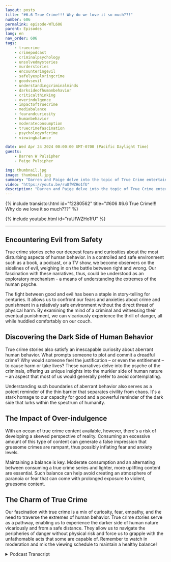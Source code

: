 ```yaml
---
layout: posts
title: "#6.6 True Crime!!! Why do we love it so much???"
number: 606
permalink: episode-WTL606
parent: Episodes
lang: en
nav_order: 606
tags:
    - truecrime
    - crimepodcast
    - criminalpsychology
    - unsolvedmysteries
    - murderstories
    - encounteringevil
    - safelyexploringcrime
    - goodvsevil
    - understandingcriminalminds
    - darksideofhumanbehavior
    - criticalthinking
    - overindulgence
    - impactoftruecrime
    - mediabalance
    - fearandcuriosity
    - humanbehavior
    - moderateconsumption
    - truecrimefascination
    - psychologyofcrime
    - viewingbalance

date: Wed Apr 24 2024 00:00:00 GMT-0700 (Pacific Daylight Time)
guests:
    - Darren W Pulsipher
    - Paige Pulsipher

img: thumbnail.jpg
image: thumbnail.jpg
summary: "Darren and Paige delve into the topic of True Crime entertainment, including podcasts, documentaries, and books. They discuss the reasons behind the fact that women make up the largest demographic of listeners and viewers in this genre."
video: "https://youtu.be/ruUfWZHo1fU"
description: "Darren and Paige delve into the topic of True Crime entertainment, including podcasts, documentaries, and books. They discuss the reasons behind the fact that women make up the largest demographic of listeners and viewers in this genre."
---
```


<div>
{% include transistor.html id="f2280562" title="#606 #6.6 True Crime!!! Why do we love it so much???" %}

{% include youtube.html id="ruUfWZHo1fU" %}
</div>

---

## Encountering Evil from Safety

True crime stories echo our deepest fears and curiosities about the most disturbing aspects of human behavior. In a controlled and safe environment such as a book, a podcast, or a TV show, we become observers on the sidelines of evil, weighing in on the battle between right and wrong. Our fascination with these narratives, thus, could be understood as an exploratory mechanism - a means of understanding the extremes of the human psyche.

The fight between good and evil has been a staple in story-telling for centuries. It allows us to confront our fears and anxieties about crime and punishment in a relatively safe environment without the direct threat of physical harm. By examining the mind of a criminal and witnessing their eventual punishment, we can vicariously experience the thrill of danger, all while huddled comfortably on our couch.

## Discovering the Dark Side of Human Behavior

True crime stories also satisfy an inescapable curiosity about aberrant human behavior. What prompts someone to plot and commit a dreadful crime? Why would someone feel the justification – or even the entitlement – to cause harm or take lives? These narratives delve into the psyche of the criminals, offering us unique insights into the murkier side of human nature – an aspect that most of us would generally prefer to avoid contemplating.

Understanding such boundaries of aberrant behavior also serves as a potent reminder of the thin barrier that separates civility from chaos. It's a stark homage to our capacity for good and a powerful reminder of the dark side that lurks within the spectrum of humanity. 

## The Impact of Over-indulgence

With an ocean of true crime content available, however, there's a risk of developing a skewed perspective of reality. Consuming an excessive amount of this type of content can generate a false impression that gruesome crimes are rampant, thus possibly inflating fear and anxiety levels.

Maintaining a balance is key. Moderate consumption and an alternating between consuming a true crime series and lighter, more uplifting content are essential. Such balance can help avoid creating an atmosphere of paranoia or fear that can come with prolonged exposure to violent, gruesome content.

## The Charm of True Crime

Our fascination with true crime is a mix of curiosity, fear, empathy, and the need to traverse the extremes of human behavior. True crime stories serve as a pathway, enabling us to experience the darker side of human nature vicariously and from a safe distance. They allow us to navigate the peripheries of danger without physical risk and force us to grapple with the unfathomable acts that some are capable of. Remember to watch in moderation and mix the viewing schedule to maintain a healthy balance!

<details>
<summary> Podcast Transcript </summary>

<p>﻿1</p>
<p>This week, when we were discussing whatto talk about, we were racking my brain.</p>
<p>Sounds like something current, right?</p>
<p>And you said, Let's talk about truecrimes.</p>
<p>Yeah. Right.</p>
<p>When we were talking about that,</p>
<p>I looked at your phone,you were scrolling through your phone,and there was something about true crime.</p>
<p>There's some articleabout true crime. And I went,what do we talk about?</p>
<p>This fascination with true crimethat the world is having a moment.</p>
<p>Actually, it's been several yearsnow, but it's popular.yeah, it's it's hugely popular.</p>
<p>Especially I worry about the Black Widowsseries stuff that you watch.</p>
<p>And I've talked to thisabout all my friends, and we're worriedabout all, you know, all of our wives,like in the Black Widow series.</p>
<p>Is that a thing?</p>
<p>It seems to be working out well for mebecause, you know.</p>
<p>I do all the cooking now.</p>
<p>You prefer to do the cooking.</p>
<p>Okay, so you might be a little concerned.so if you.</p>
<p>If I just show up, like, dead one day,everyone knowsit was her.</p>
<p>It was the food.</p>
<p>Yes. My food can be bad sometimes.</p>
<p>It's always that bad.not that that's not.</p>
<p>But it isfascinating that we seepeople really fascinatedwith these horrific crimesthat have happened.</p>
<p>Yeah, it it's it's interesting.</p>
<p>It really is interesting.</p>
<p>And I'm fascinated with itmuch more than you are.</p>
<p>Yeah.</p>
<p>Like you, we would never sit downand you would never say like,let's watch Dateline. Never.</p>
<p>But I.</p>
<p>I if you're watching itand I walk in and say,yeah, I'll sit and watch it,</p>
<p>I think, Well, that's fascinating.</p>
<p>It is fascinating.</p>
<p>It is fascinating.</p>
<p>So to a certain extent I do.</p>
<p>I do like I like the podcast,</p>
<p>I like the documentaries,</p>
<p>I like the dateline to a certain extent.</p>
<p>So I have I have certain linesthat that I that I won't cross.</p>
<p>Like, it can't be too</p>
<p>I don't really like ones about kids and.</p>
<p>Or too graphic or. Too great.</p>
<p>No, it cannot be too graphic.</p>
<p>In fact, I don't even like onesthat have a lot of bad language.</p>
<p>So I say I love true crime, but I'mpretty picky about the ones I listen toyou like. More of the mystery parts.</p>
<p>Yes, I do.</p>
<p>And you and especially Dateline,how they set them up.</p>
<p>Is he guilty? Yes. Not guilty. Yes. Right.</p>
<p>And then they make you think at the endwhen like they're found guilty,you're still wondering.</p>
<p>But did he do it?</p>
<p>Like you're like,my gosh, did an innocent manjust go to jail or an innocent womanjust go to jail? Are you we've a.</p>
<p>You've talked to meabout that several times.</p>
<p>The worst thing that you can think ofis an innocent person being in jail.</p>
<p>I can't imagine the horrorof being innocent of whatever crimeyou've been convicted of.</p>
<p>And you're sitting in jail saying,</p>
<p>I'm innocent like everyone elsethat's sitting in jail.</p>
<p>Well,we talked to Laura, our friend Laura.</p>
<p>She teaches at the jails.</p>
<p>She teaches college classes at the jails.</p>
<p>And she's in maximum security.</p>
<p>And she goes, hardly any of those guys aresaying they didn't do it.</p>
<p>Yeah. Yeah. A lot of those guys are.</p>
<p>It was pretty.</p>
<p>Yeah. Pretty clear that they did it.</p>
<p>You know, when you're holding the gunor holding the knife or, you know.</p>
<p>Whatever the case may be. Yeah.</p>
<p>So I did a little bit of research and.</p>
<p>And so did you.</p>
<p>Usually you don't do research?</p>
<p>No, I was fascinated.</p>
<p>So why did you decide to do some research?</p>
<p>I had 5 minutes and I asked Chatty</p>
<p>Pete to do the research for me.</p>
<p>But you decide because you never do this.</p>
<p>No, I don't know that you ever have.</p>
<p>No, I haven't.</p>
<p>So why did you?</p>
<p>Because I was just interested.</p>
<p>I didn't want to wait till our podcasts.</p>
<p>Well, and do you feel like you did itbecause you really don't knowmuch about this? I don't. Knowanything about this topic at. All.</p>
<p>And why it's so popular.</p>
<p>Yeah, well,</p>
<p>I found out some interesting things.</p>
<p>If we look at True Crimes,the most popular or the mostnotorious true, true crime out there is,what would you guess?</p>
<p>The one thatreally kind of just sparkedeveryone's interest in true crime?</p>
<p>Well, I think it was.</p>
<p>I only know because you told me.</p>
<p>No, I didn't.</p>
<p>I thought you said. I thought you told me.</p>
<p>I told you the podcast that kicked it off.</p>
<p>Serial, Right.</p>
<p>Serial is the podcast serials.</p>
<p>The podcast.</p>
<p>I don't know.</p>
<p>I have no idea. Jack the Ripper.</p>
<p>Jack the Ripper Museum in London.</p>
<p>We did in the East End.</p>
<p>Yeah. Yeah, it was.</p>
<p>It was silly. It was silly.</p>
<p>But you know what?</p>
<p>It was interesting.</p>
<p>We spent 2 hours there.</p>
<p>It was actually exactly what I thoughtit was going to be.</p>
<p>I thought it was going to be likesome hokey pokey set up.</p>
<p>And it was it was a hokey pokeysetup for sure, but still interesting.and we read everything that was there.</p>
<p>Yeah, it was fast.</p>
<p>But if you go back and look at thathistory, it was in the newspaper, the.</p>
<p>Or the London Times every single day.</p>
<p>Yeah.</p>
<p>And everyone was fascinated with itand they were living it in the I was.</p>
<p>Going to say,</p>
<p>I think one of the reasonsthey were fascinated withit is because they were terrifiedbecause, like, it wasit was happening in their town.</p>
<p>Like this isthis is something that hadn't occurred.</p>
<p>Yeah,but it was. Happening in the East End.</p>
<p>Yeah. The poor part of town.</p>
<p>But the wealthy people in the west,in and in the outlying areas,they were fascinated with it.</p>
<p>Yeah. Just as much so. Interesting.</p>
<p>Yeah.</p>
<p>We're you know,this has been going on for a long time,but the thing that really kicked it offin our day and age was the podcast serial.</p>
<p>Which I thought was fascinating.</p>
<p>Yeah.</p>
<p>So let's dive in to whatour fascination is with true crime.</p>
<p>Okay, sounds good. Okay, so let's do it.</p>
<p>So I found an article I a couple through.</p>
<p>Well, actually it was.</p>
<p>You had found them,you sent them to me. Boy, I.</p>
<p>Did all the research just.</p>
<p>Like you sent me the articles. Yes. okay.</p>
<p>And then. Yeah. And today.</p>
<p>That was interesting.</p>
<p>You were.</p>
<p>You're on a time crunch here, Soyou came in the kitchen and you're like,</p>
<p>What are you doing?</p>
<p>Why are you writing so much?</p>
<p>And I'm like, You know what? Bye bye.</p>
<p>This is my thing. Bye bye.</p>
<p>Let me do my thing.</p>
<p>So I kicked you out of the kitchen.</p>
<p>I'm like, Stop.</p>
<p>Okay, So this article talks abouthad several different reasons ofwhy were why?</p>
<p>Why are we so interested?</p>
<p>Why are we so fascinated?</p>
<p>So it says one of the thingsthat being obsessedwith true crime is normal.</p>
<p>I was glad to hear that.</p>
<p>I don't know about that.</p>
<p>And then it said to a point.</p>
<p>Of view. Of normal to a point.</p>
<p>So they said, There's nothing weirdabout being obsessed with true crime.</p>
<p>It says that we're normal,that we're healthy.</p>
<p>This is some psychologist at.</p>
<p>The San Diego Police Department.</p>
<p>Well, gross.</p>
<p>I mean, he sees the worst of everything.</p>
<p>He said our interest in crimeserves a number of different,healthy psychological purposes.</p>
<p>You don't need to worry about me.</p>
<p>And then it says, of course,there are limits.</p>
<p>If all you do is read about crimeand all you do is talk about itand you have posters of itand you have newspaper clippingsin your desk drawer, he said you mightneed some counseling, butand then hesaid, overconsumption of true crimecan have negative consequences.</p>
<p>So what negative consequences can I?</p>
<p>So and I said, like the perceptionthat crime is worse than it is.</p>
<p>Okay.</p>
<p>You know, or that there's a serial killeraround every corner,which is simply not true.</p>
<p>It's that it is so rareto have a serial killer,you know, in your midst.</p>
<p>It's very, very rare.</p>
<p>So I, I kind of agree with that, that</p>
<p>I sometimesfeel like when I'm, you know, reada negative and a negative,but a a mystery, a thriller,</p>
<p>I watch Dateline</p>
<p>Saturday, like the other day,</p>
<p>I watch like four Datelines in a row.</p>
<p>Then you felt more cautious.</p>
<p>I did. Like every time I hearda noise in the house, you were home.</p>
<p>And I was like, Was that was that,was that?</p>
<p>You don't I mean, like it.</p>
<p>You start to get paranoid about it.</p>
<p>Well, yeah, because that'swhat your brain is like going,yeah, I hear all these, all these truecrime stories, all these horrible things.</p>
<p>It must be normal, right?</p>
<p>Yes. And so. that's interesting.</p>
<p>Yeah. So</p>
<p>I believe that.</p>
<p>So and just kind of like I watched thethe car crash.</p>
<p>Yes. This is a very big problemwe have in our house Crash.</p>
<p>I was called the.</p>
<p>Dash. Cams. The dash cams.</p>
<p>I watch those on Instagram.</p>
<p>And literally now every time we get inthe car, I'm like, would youwould you would you?</p>
<p>You've all seen my little helper.</p>
<p>I have a my little helper When we drive.</p>
<p>I'm your little helper.</p>
<p>You're watching those dash cams.</p>
<p>They're not good. They're not.</p>
<p>They're not.</p>
<p>They're not. So moderation, people.</p>
<p>Watch yourwatch your true crime in moderation.well, you need to follow it upwith something silly.</p>
<p>And sometimes we do thatif we watch something, then I'm like,</p>
<p>I need to watch friends or</p>
<p>I need to watch right before we go to bed.</p>
<p>Yeah. Or yeah.</p>
<p>So, okay,the next one, Evil fascinates us.</p>
<p>Does evil fascinate you?</p>
<p>Because, I mean,obviously this is for everyone.</p>
<p>No, I guess so. Right?</p>
<p>It says that.</p>
<p>Somethingvery different than my own life. Right.</p>
<p>That's interesting.</p>
<p>It says it's a glimpse into the mindof, you know, peoplethat have committed horrible crimes.</p>
<p>And it's so far removed from our,you know, 99%or 99.9% of the population's,you know, psychethat, you know, it's fascinating.</p>
<p>And it's also like this taboosubject thatwe're right, this taboo thingthat we're looking into.</p>
<p>So. Yeah, you want to dance with evila little bit, Yeah.</p>
<p>And it said that the fascination with goodversus evil has existed forever, right?</p>
<p>It's this fascination that we,we all seem to have.</p>
<p>So, so that's kind of that natural manthat we're trying to fight off, right?</p>
<p>So when we see something,if I get it, you get it, I get it.</p>
<p>Okay. Yeah.</p>
<p>So, yeah, it's just like somethingso removed from our lifeand we're interested and.</p>
<p>It's sad that we are interested in it is.</p>
<p>I mean, wouldn'tbe better to fill our minds with somethinga little more uplifting. Yes.</p>
<p>Yeah, that's why I said moderation, right?</p>
<p>Like I should not watchfor Dateline's in a row.</p>
<p>I should only watch one.</p>
<p>Yeah, that's probably a good idea.</p>
<p>So moderation.</p>
<p>Especially if I'm traveling or.</p>
<p>Anything? Yes, for sure.</p>
<p>For sure. Okay, the next one.</p>
<p>We want to know what makes people tick.</p>
<p>We want to know what makes killers.</p>
<p>Killers or maybe not even killers.</p>
<p>Maybe it's a bank robber, right? Yeah.</p>
<p>I'm fascinated more with the bankrobber one.</p>
<p>Why does that person think that it's okayto do what.</p>
<p>They're doing right? Yeah.</p>
<p>Why do they think that they deservethat million dollars from the bankwithout working for it, right? Yeah. Yeah.</p>
<p>But they do work in their mind.</p>
<p>Maybe they say I spent monthsplanning to steal this money.</p>
<p>Yeah, right.</p>
<p>And maybe that's her job.</p>
<p>I don't know. Yeah,but yeah, it's interesting.</p>
<p>It says that we want to figure outwhat drove these peopleto such an extreme act,whether it's robbing a bankor killing someone or kidnaping someone,you know, or what have you.</p>
<p>Do you feel likeyou want to know thisfor a reason so that you don't go downthat same road that they went?</p>
<p>Because I don't thinkanyone wakes up in the morning,you know, in their teens and say,</p>
<p>I just want to go kill someone,or I think I just want to go run bank.</p>
<p>Doesn't it happen progressively over time?</p>
<p>I don't know.</p>
<p>That's a question I have.</p>
<p>Yeah, that's a goodthat's a good question. Yeah.</p>
<p>Do you think you're fascinated with itbecause you don't want to?</p>
<p>Or maybe you see yourselfpossibly robbing a bank and it's like.</p>
<p>No, I. Don't want to go down that route.</p>
<p>So maybe I don't want to be like.</p>
<p>I am so terrified of jailthat I could never commit a crimebecause that just jail seriously is likehuge fear.</p>
<p>Huge fear.</p>
<p>So no, I would never.</p>
<p>That's why you're</p>
<p>I don't think you could sit on a jurybecause you'd be so afraid ofconvicting anyone because they might be.</p>
<p>Innocent.</p>
<p>Yeah, because I'd be like, how, how,how can we be 100% sure, Right?</p>
<p>Unless the evidence.</p>
<p>It's interesting,because I'm the opposite.</p>
<p>You got arrested, you're guilty.my gosh. That's terrible.</p>
<p>I know it's horrible,but it's horrible for you.</p>
<p>If you won't be honest.</p>
<p>You're you're you're innocentuntil proven guilty.</p>
<p>Which that</p>
<p>I feel like a sad in our societybecause I feel like that is morepeople are like you.</p>
<p>You're arrested and then people.</p>
<p>They wouldn't have arrested youunless they had probable.</p>
<p>Cause.</p>
<p>Probablecause doesn't mean that you're guilty.</p>
<p>Yeah, I guess so. Know.</p>
<p>Like, how many people that we've seenthat their lives have been destroyedbecause someone has accused themof something that they didn't do?</p>
<p>Yeah.</p>
<p>You don't even have to get arrestedin today's society to be.</p>
<p>To be completely destroyed.</p>
<p>Completely destroyed. Right.</p>
<p>That's true.</p>
<p>Right. Sowhat's thewhat's the next one on our list?</p>
<p>Another reason that we're fascinatedis because we can't look awayfrom a train wreck.</p>
<p>That is so true. Why?</p>
<p>Why does traffic slow downwhen there's an accident?</p>
<p>Because everyone wants to look. Yeah. Why?</p>
<p>Why is it why do we want to lookat a train wreck or a car accident?</p>
<p>That's I don't think it's because we,you know, want to see someone'slife, you know, in perilor we want to see someone in their bloody.</p>
<p>It's just like, my gosh, what happened?</p>
<p>I need to see what happened.</p>
<p>You know, I don't know.</p>
<p>I mean, but why? I mean, we all do it.</p>
<p>Yeah, we all do it.</p>
<p>It's just like, my gosh, what happened?</p>
<p>And we just we're curious.</p>
<p>We or our minds are so curious.</p>
<p>What happened?</p>
<p>What happened?</p>
<p>Right? How did it happen?</p>
<p>How did that.</p>
<p>We want to know how it happened.</p>
<p>Yeah.</p>
<p>Do you think it has to dowith any self-preservation at all?</p>
<p>Yeah, for sure. I think. So. So.that looks horrible. That.</p>
<p>That was really bad.</p>
<p>How did it happen? So I don't do the same.</p>
<p>Yeah, well,and that leads right into our next onewas another reason we're interested,because it helps us feel prepared.interesting.</p>
<p>So this is where we talk aboutespecially women.</p>
<p>So you read about this, right?and I did all the stats on this one.</p>
<p>So women are definitely more interestedin true crime than men.</p>
<p>Why is that? You know. Why 70.</p>
<p>Well, let's talk about the statistics.</p>
<p>Okay, Let's. Do 75% of womensay they enjoy true crimes.</p>
<p>Okay. So that's a huge difference.</p>
<p>Huge difference. Yeah.</p>
<p>Over 60 something like 67, almost 70% oftrue Crimes audiences are women.</p>
<p>That's that's a huge number.</p>
<p>Yeah, that is.</p>
<p>So why why is it especially for women,why are they so drawn todrawn to true crime?</p>
<p>Both podcast and video and booksare tons of books on this.</p>
<p>Now why is that.</p>
<p>So It says that women in particularseem to love true crimebecause they feel likethey're getting tipsabouthow to increase their chances of survivalif they find themselvesin a dangerous situation.</p>
<p>What do you think about that?</p>
<p>Is that is.</p>
<p>That's not for. You. That is not for me.</p>
<p>Why I watch them.</p>
<p>It says women fear becoming the victimof a crime more than men do, obviously.</p>
<p>Obviously.</p>
<p>Well, in the statisticswe read the statistics on that as well.</p>
<p>Yes, the statisticsare actually very high forwomen And crime.</p>
<p>Yes. As far as death goes, yeah.</p>
<p>In violent crimes,women die more in violent crimesas a percentage of of violent crimescompared to men dying.</p>
<p>But what's fascinating about that,but men are surpassed women dramaticallyin violent crimes, in receivingand also giving of violent crimes.</p>
<p>Right.</p>
<p>But men are shot a lot more than women.</p>
<p>Women are. It's more personal.</p>
<p>The the the murders of womenare much more personal.</p>
<p>That's interesting.</p>
<p>Which is fascinating.</p>
<p>And these true crimes, they're not likethe ones that are investigatedaren't like a drive by shooting.</p>
<p>That's not what they're mostly about.</p>
<p>They're mostly more,you know, personable crimes.</p>
<p>There is the word they used inthe statistics was intimate.</p>
<p>Right.</p>
<p>And I mean, a lot of the datelines are notjust, you know, a drive by shooting at.</p>
<p>Right. That'sthat's not what is interesting to people.</p>
<p>Right or a bar fight that.</p>
<p>We're right</p>
<p>It's about how this woman and this manand they you know they thoughtwe thought they had a happy marriage,but then, you know,she got killed and they start to dig in.</p>
<p>And then he was having an affair.</p>
<p>She was having an affair.</p>
<p>And then, you know, I mean, it startsit gets into the details of their liveswhen I think that's that's why I like it.</p>
<p>I find it fascinatingwhen someone that looks like meor you or a normal person, Right.look, goes. The. People.</p>
<p>There's, you know,</p>
<p>Joe and Janice and look, they go to churchand they're normal people.</p>
<p>And their neighborsall say that they were happy in their met.</p>
<p>Right.</p>
<p>Those are the ones that interest methe most.</p>
<p>That and then one of them or something,</p>
<p>Right.</p>
<p>Something snapped, some normal rightnor what seeminglynormal person or something happened maybe.</p>
<p>And maybe it wasn't a snap.</p>
<p>Maybe it's always been there, but.</p>
<p>Maybe it's beenthey're just kind of just built up. Right.</p>
<p>And no one knew.</p>
<p>I think that's intriguing to me.</p>
<p>Yeah, I think that's fascinatingbecause that that goes to show thatyou and I think I knowwe can't really talk in stereotypes,but we're going tobecause the numbers are showing it right.</p>
<p>I think women enjoy moreof the social aspect of these true crimes.</p>
<p>Right. How did it get there?</p>
<p>Who cares about how they died? Right.</p>
<p>That doesn't matter as much to you guysas how they got to that point.</p>
<p>Yeah, the story behind the story.</p>
<p>Behind the story behind it.</p>
<p>Well, that explainswhy you won't watch UFC Ultimate Fighting.</p>
<p>I can't stand it.</p>
<p>I can't stand it. But you're.</p>
<p>But you'll go and you watch a true crimewhere someone's dying.</p>
<p>It's not showing.</p>
<p>It doesn't show how the I mean, it showsit might show them laying on the floor.</p>
<p>But you don't like that part of it anyway.</p>
<p>No, but you have see,you're beating each other to a pulp.</p>
<p>I cannot watch.</p>
<p>I can't even watch boxing.</p>
<p>I cannot watch See, I can not watch.</p>
<p>Really fascinating.</p>
<p>I think that shows the difference betweenmen and women, because watching a boxing,a boxing matchor a UFC to me is a lot of strategy.</p>
<p>It's interesting to watch them do that,where you're more interestedin the social aspects of the true crime,which is somewhat similarin that there's there's strategy involvedand all that stuff.</p>
<p>It's just different.</p>
<p>Yeah, I don't want I'mnot into the gore like that's why I likethings like Dateline or a podcast because</p>
<p>Dateline is very, you know, surface.</p>
<p>They don't they tell you what happened,but they don't,you know, show you a whole lot.</p>
<p>But they dig in tothey dig into the social story.</p>
<p>A story that's exactlythey like gettingtips to increase their chances of survivalif they find themselvesin a dangerous situation.</p>
<p>It says woman, If you're becomingthe victim of a crime more than mendo by learning about murders, who iswho is more likely to be a murderer?</p>
<p>How do these crimes happen?</p>
<p>Who are the victims, etc.</p>
<p>People are also learning about waysto prevent becoming a victim themselves.</p>
<p>Isn't that interesting?</p>
<p>That's interesting, especiallywhen you look at the statistics.</p>
<p>Yeah, because the chances of you becominga victim are pretty low.</p>
<p>Right?</p>
<p>Well,not necessarily a victim, but becoming awe're less likely to be murdered.</p>
<p>Well, even I. Even a victim of violence.</p>
<p>A violence man.</p>
<p>I mean.</p>
<p>The numbers the numbers statistically arepretty are pretty low.</p>
<p>Interesting. Right? So.</p>
<p>Well, it is interesting.</p>
<p>It is interesting.</p>
<p>So once again, moderation,because maybe, like I said,we're watching this over and over againand we put ourselves in that situationgoing, no, what if that happens to me?</p>
<p>And. Right. And as.</p>
<p>Women, maybe you're seeing thingsthat aren't there then.</p>
<p>Right?</p>
<p>Well, and as women from a very young age,we are taughtto don'twalk to your car at night by yourself.</p>
<p>Don't walk down a dark alley. Right.</p>
<p>We're taught and we've taught our girlsall those same things, right.</p>
<p>Make sure you're well organized.</p>
<p>And I teach my boysif you know if a coworker or someone,don't let them walk alone. Right? Right.</p>
<p>So it is something that is ingrained in usfrom a very young age.</p>
<p>And our society as a.</p>
<p>Whole,which it's sad that we have to do that.</p>
<p>But it is it's a realitythat we have to do that.</p>
<p>Women have to do that.</p>
<p>And that's not as much of a concernfor men as it is for women.</p>
<p>I agree. Yeah. So.</p>
<p>Okay, anotheranother reason why we like to watch</p>
<p>True crimebecause we're glad we're not the victim.</p>
<p>That's sad.</p>
<p>My life is good. I didn't get beat up or</p>
<p>I wasn't killed.</p>
<p>My life is good, right?</p>
<p>Yes. Like, wow, really stinksthat that happened to you?</p>
<p>That it didn't happen to me, right? Like,that's interesting.</p>
<p>Yeah, I thought that was interesting.</p>
<p>That that was one of them.</p>
<p>That glad you're not the victim.</p>
<p>Well, okay.</p>
<p>I do.</p>
<p>Well, the opposite of that is true, too,which is the next bullet is.</p>
<p>We're glad we're not the the perpetrator.</p>
<p>Yeah. Yeah.</p>
<p>This was interesting.</p>
<p>My life's good.</p>
<p>I don't feel like I need to kill anyonetoday.</p>
<p>Well, I found this interesting, though.</p>
<p>It says the psychologist saidwe all get angry at people.</p>
<p>Right.</p>
<p>And sometimes we say, how many of usprobably everyone has always said</p>
<p>I could just kill them.</p>
<p>Right?</p>
<p>Like, you know, I mean,everybody makes that that passing color.my gosh,</p>
<p>I could just kill them for cutting me offor I could just kill them for blah,blah, blah. Right.</p>
<p>But almost no one does that, thankfully.</p>
<p>Right? You don't do. That.</p>
<p>I would be really bad if that happened.</p>
<p>But then when yousee it on screen and you say,someone did do it, you're right.</p>
<p>So look at what happened to their lifeoutright.</p>
<p>What a mess. Yeah, yeah.</p>
<p>That that aggression,that impulse that we have for a brief,tiny, brief moment,we didn't act on it, but they did.</p>
<p>And thank goodness someone else did.</p>
<p>And we did. That's what it was sayingabout not being the perpetrator.</p>
<p>Interesting. Yeah.</p>
<p>Isn't that interesting?</p>
<p>Yeah, that is interesting. Yeah.</p>
<p>Another one.</p>
<p>Adrenaline rush. Adrenaline rush.you. You kind of like thiswhen we watch a show and.</p>
<p>And you don't knowexactly how it's going to end.</p>
<p>And in all these true crimes.</p>
<p>Well, not all of them.</p>
<p>Sometimes we know how it's going to end,sometimes we don't.</p>
<p>Yeah, Yeah. It's that adrenaline rush ofkind of like when you watch a scary movie,right?</p>
<p>It's this, I mean, I watchedthe scary movie through my fingers.</p>
<p>Like, I'm like,but I like that rush that it gives.</p>
<p>You know, this reminds me, it's funny thatit reminds me this the OJ Simpson trial.</p>
<p>Yeah.</p>
<p>Now, I didn't have an adrenaline rushuntil.</p>
<p>Until the end.</p>
<p>That when they were reading,when they were getting ready to readthe verdict, I specificallyremember where I was standingand I was just like, I couldn'teven sit down because I was just like,what are they going to say?</p>
<p>What are they going to say?</p>
<p>What's going to be?</p>
<p>Yeah, yeah.</p>
<p>And, and they, they,they stretch it out for several weeks,if any of you remember,it was probably just us.</p>
<p>Remember the older people. Yeah.</p>
<p>That it was on TV.</p>
<p>Every. Day. Every day.</p>
<p>That's what we. Watchedand that's what we watched.</p>
<p>We watched the commentary afterwardsand we watched,the jurors don't know about this.</p>
<p>Yeah, because they can't betold about this, But we can.</p>
<p>Yeah.</p>
<p>And then and then everyone was on pinsand needles.</p>
<p>They even interrupted the NBA,the NBA playoffs.</p>
<p>Did they really?</p>
<p>Yeah, I think so.</p>
<p>For the reading of the juror. It's crazy.</p>
<p>They interrupted.</p>
<p>I just remember I was like,</p>
<p>This is really happening.</p>
<p>So that adrenaline rush is true. Yeah.</p>
<p>And then the last oneis we like to solve the mystery.</p>
<p>So I know when I watch itbecause if you come in and I'mwatching one, I'll be like,</p>
<p>Ah, you know who did it?</p>
<p>Like, right?</p>
<p>I like, I pride myself on knowingand I usually incorrect.</p>
<p>That's why I really like the episodeswhere I don't knowwhere it's like a twist and turn.</p>
<p>I like those because usually I'm like,is this person?</p>
<p>Well, maybe that's why there's so muchfast fascination with Jack the Ripper,because they haven't solvedthat mystery yet.</p>
<p>Yeah, there's several leads that go downand there's still people today.</p>
<p>This is, you know, 150 years ago.</p>
<p>Yeah.</p>
<p>People are still todaytrying to solve that mystery.</p>
<p>Still giving their $0.02 on what. They.</p>
<p>Yeah.</p>
<p>So, yeah,</p>
<p>I think people like to solve problems.</p>
<p>All right.</p>
<p>So you going to start watching more truecrime with me?</p>
<p>No, I guess.</p>
<p>I would just give you the cliffnotes. You do.</p>
<p>Which I appreciate.</p>
<p>But the one thing that I wantedto add a little to this, and that iswhat have you learnedfrom watching True Crime?</p>
<p>Are you asking me?</p>
<p>Yes. I'm asking you specifically. Okay.</p>
<p>All right.</p>
<p>We learnedbecause you you tell this to me, toour audience needs to know this, too.</p>
<p>Okay?</p>
<p>If you get arrested for anything,anything at all,and they start the police start askingyou questions if you've been arrested.</p>
<p>Right.</p>
<p>If they're just askingif you've been you know,</p>
<p>I shouldn't say if you've been arrested.if you are taken downto the police station,</p>
<p>If you're taken to the police station,do not do not say anything.</p>
<p>Even if you are as innocent as can be.</p>
<p>You get a lawyer, Lawyerup, lawyer up, lawyer up, lawyer up.</p>
<p>End of story.</p>
<p>I would sayeven before you take taken down there.</p>
<p>And they will tell you, I'm telling you,</p>
<p>I've watched so many datelines.</p>
<p>They will say, when when the people say,</p>
<p>I think I need a lawyer.</p>
<p>And they'll say, well, you know,that makes you look pretty guilty.</p>
<p>If you're asking for a lawyer,doesn't matter.</p>
<p>Get your lawyer.</p>
<p>Do say tell them nothing,because they will twist and turn and.and that's something you learned isthe police can lie to you all day long.</p>
<p>Police can say we have in the next roomsomeone that was an eyewitnessto you committing this crime.</p>
<p>They can say that to you and you're like,wait, what?</p>
<p>And they're like, Yes, we have so and so.</p>
<p>Then they say, Just take this plea deal,just see you're guilty,and then you'll be it.</p>
<p>This will all be over.</p>
<p>It's crazy. So the lawyer.</p>
<p>I say, Hey, your wife's next door. Yes.</p>
<p>Beans on everything,so you might as well come clean. Yep.</p>
<p>So lawyer up the very second lawyer up.</p>
<p>That's what I always that'swhat I have learned is to lawyer up and.</p>
<p>And what else? Don't be stupid.</p>
<p>If you do commit a crime.my goodness.</p>
<p>There's a lot of criminalsthat are so stupid.</p>
<p>Honey, The only ones that they're showingon Dateline are the ones that got caught,right? A cause they did something wrong.my goodness. Yeah.</p>
<p>I mean, they're so smart.</p>
<p>They're so smart crooks out there, Right?</p>
<p>But they made one little small stepin the wrong direction.</p>
<p>Yeah. So what I've learnedis don't commit any crimes.</p>
<p>I was going to say, that's probably the.</p>
<p>Moral of the story.</p>
<p>Do not commit a crime, thenyou don't have to worry about any of this.</p>
<p>But if you mistakenly get arrestedand you're innocent,get a lawyer immediately.</p>
<p>You're welcome.</p>
<p>All right.</p>
<p>Thank you, honey. I'm glad.</p>
<p>I'm glad. True Crimes.</p>
<p>And you're watching yourobsession with true crimes asour audience here.</p>
<p>Well,all right.</p>
<p>On today's lemonade Moment of the week,</p>
<p>Darren has won.</p>
<p>I don't know what it is.</p>
<p>Our youngest tried outfor the state lifeguard,which is a pretty brutal physical test.</p>
<p>And it's out at the lake nearby herethat he had to swim a thousand yardsand then he had to.</p>
<p>In a specific time frame.</p>
<p>In under 20 minutes and thenand that's it at the lake.</p>
<p>So not in a pool.</p>
<p>And then he had to run 200yards, swim 400 yards and run</p>
<p>It's it's doable, but it's hard.</p>
<p>It's really hard.</p>
<p>And we just sent him,it's like, okay, yeah, go.</p>
<p>When he got there,he says, Well, I'm under 18.</p>
<p>I need a parent hereand to sign a waiver to do this.</p>
<p>And I'm like, I'm in the middleof working on my dissertation.</p>
<p>So I justdrop everything and drivethe 20 minutes out there.</p>
<p>That's the lemon.</p>
<p>That's a lemon partthat I had to go out there.</p>
<p>I hadn't even showered yet.</p>
<p>My hair was standing straight up.</p>
<p>It was it was kind of silly.</p>
<p>But I get to go out thereand watch him try and do this.</p>
<p>And that was the lemonade partbecause I was so proud of him,because he came in in less than 10 secondsleft.</p>
<p>That's crazy.</p>
<p>And he and three other kidsran up across the finish linewith less than 10 seconds.</p>
<p>Well, and we also have to saythe water was 60 degrees.</p>
<p>He was swimming in without goggles.</p>
<p>Yes, of course. Because David is David.</p>
<p>I don't he goggles he wishes now afterhe said I wish I would have had goggles.</p>
<p>And a wet. Suit wetsuits,but he did great.</p>
<p>He actually he killed the other part, too.</p>
<p>He did. It.yeah. He he made it.</p>
<p>I was so proud of him.</p>
<p>And I got to be there to witness that.</p>
<p>Where before I was like,</p>
<p>Yeah, we'll see you later, Ryan,because I got to work on this.</p>
<p>Yeah,but it was a nice break from me writing,and I got, I got to take him out to brunchafterwards.</p>
<p>We have.</p>
<p>We had a fun morning.</p>
<p>I thinkif you like today's episode.</p>
<p>Give us five stars on iTunes, Spotify,</p>
<p>Google.</p>
<p>And head to Facebook and like us.</p>
<p>And check out our blog at</p>
<p>Where's the Talk.</p>
<p>Where you can leave questionsand comments.</p>
<p>Add. But most of all.</p>
<p>Go outand make some lemonade. You betcha, baby.</p>
<p>Sweet.</p>

</details>
